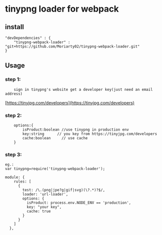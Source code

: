 # tinypng loader for webpack

## install

```
"devDependencies" : {
    "tinypng-webpack-loader" : "git+https://github.com/Moriarty02/tinypng-webpack-loader.git"
}
```

## Usage

### step 1:
```
    sign in tinypng's website get a developer key(just need an email address)  
``` 
 [https://tinyjpg.com/developers](https://tinyjpg.com/developers)
  
### step 2:
 
``` 
    options:{
        isProduct:boolean //use tinypng in production env
        key:string      // you key from https://tinyjpg.com/developers
        cache:boolean     // use cache	
    }
```
### step 3:
```
eg.:
var tinypng=require('tinypng-webpack-loader');

module: {
    rules: [
      {
        test: /\.(png|jpe?g|gif|svg)(\?.*)?$/,
        loader: 'url-loader',
        options: {
          isProduct: process.env.NODE_ENV == 'production',
          key: "your key",
          cache: true
        }
      }
    ]
  },

```